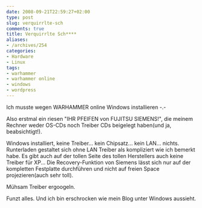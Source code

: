 ```yaml
---
date: 2008-09-21T22:59:27+02:00
type: post
slug: verquirrlte-sch
comments: true
title: Verquirrlte Sch****
aliases:
- /archives/254
categories:
- Hardware
- Linux
tags:
- warhammer
- warhammer online
- windows
- wordpress
---
```


Ich musste wegen WARHAMMER online Windows installieren -.-

Also erstmal ein riesen "IHR PFEIFEN von FUJITSU SIEMENS!", die meinem
Rechner weder OS-CDs noch Treiber CDs beigelegt haben(und ja,
beabsichtigt!).

Windows installiert, keine Treiber... kein Chipsatz... kein LAN... nichts.
Runterladen gestaltet sich ohne LAN Treiber als kompliziert wie ich bemerkt
habe. Es gibt auch auf der tollen Seite des tollen Herstellers auch keine
Treiber für XP... Die Recovery-Funktion von Siemens lässt sich nur auf der
kompletten Festplatte durchführen und nicht auf freien Space
projezieren(auch sehr toll).

Mühsam Treiber ergoogeln.

Funzt alles. Und ich bin erschrocken wie mein Blog unter Windows aussieht.
